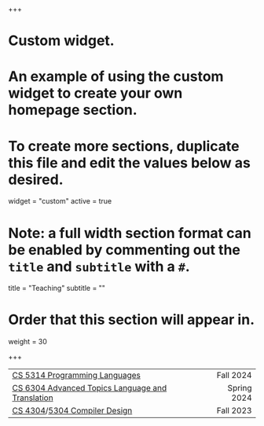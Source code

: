 +++
# Custom widget.
# An example of using the custom widget to create your own homepage section.
# To create more sections, duplicate this file and edit the values below as desired.
widget = "custom"
active = true

# Note: a full width section format can be enabled by commenting out the `title` and `subtitle` with a `#`.
title = "Teaching"
subtitle = ""

# Order that this section will appear in.
weight = 30

+++

| | |
|:--|--:|
|[CS 5314 Programming Languages](https://canvas.vt.edu/courses/196006) | Fall 2024 |
|[CS 6304 Advanced Topics Language and Translation](https://kirshanthans.github.io/cs6304) | Spring 2024 |
|[CS 4304](https://canvas.vt.edu/courses/180725)/[5304 Compiler Design](https://canvas.vt.edu/courses/180726) | Fall 2023 |